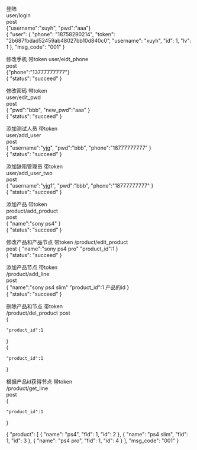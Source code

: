 登陆  
user/login    
post  
{"username":"xuyh",
"pwd":"aaa"}  
{
    "user": {
        "phone": "18758290214",
        "token": "2b687fbdad52459ab48027bb10d840c0",
        "username": "xuyh",
        "id": 1,
        "lv": 1
    },
    "msg_code": "001"
}  

修改手机 带token 
user/eidt_phone  
post  
{"phone":"13777777777"}  
{
    "status": "succeed"
}  

修改密码 带token  
user/edit_pwd  
post  
{
	"pwd":"bbb",
	"new_pwd":"aaa"
}  
{
    "status": "succeed"
}

添加测试人员 带token  
user/add_user  
post  
{
	"username":"yjg",
	"pwd":"bbb",
	"phone":"18777777777"
}  
{
    "status": "succeed"
}


添加缺陷管理员 带token  
user/add_user_two  
post  
{
	"username":"yjg1",
	"pwd":"bbb",
	"phone":"18777777777"
}  
{
    "status": "succeed"
}  

添加产品 带token  
product/add_product  
post  
{
	"name":"sony ps4"
}  
{
    "status": "succeed"
}  


修改产品和产品节点  带token 
/product/edit_product  
post 
{
	"name":"sony ps4 pro"
	"product_id":1
}  
{
    "status": "succeed"
}   


添加产品节点 带token  
/product/add_line  
post  
{
	"name":"sony ps4 slim"
	"product_id":1   产品的id
}  
{
    "status": "succeed"
}  

删除产品和节点 带token  
/product/del_product
post  
{
	
	"product_id":1
}  
{
	
	"product_id":1
}  

根据产品id获得节点 带token  
/product/get_line  
post  
{
	
	"product_id":1
}  

{
    "product": [
        {
            "name": "ps4",
            "fid": 1,
            "id": 2
        },
        {
            "name": "ps4 slim",
            "fid": 1,
            "id": 3
        },
        {
            "name": "ps4 pro",
            "fid": 1,
            "id": 4
        }
    ],
    "msg_code": "001"
}

